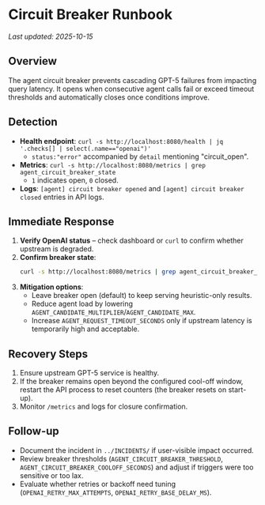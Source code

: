 # Circuit Breaker Runbook

_Last updated: 2025-10-15_

## Overview
The agent circuit breaker prevents cascading GPT-5 failures from impacting query latency. It opens when consecutive agent calls fail or exceed timeout thresholds and automatically closes once conditions improve.

## Detection
- **Health endpoint**: `curl -s http://localhost:8080/health | jq '.checks[] | select(.name=="openai")'`
  - `status:"error"` accompanied by `detail` mentioning "circuit_open".
- **Metrics**: `curl -s http://localhost:8080/metrics | grep agent_circuit_breaker_state`
  - `1` indicates open, `0` closed.
- **Logs**: `[agent] circuit breaker opened` and `[agent] circuit breaker closed` entries in API logs.

## Immediate Response
1. **Verify OpenAI status** – check dashboard or `curl` to confirm whether upstream is degraded.
2. **Confirm breaker state**:
   ```sh
   curl -s http://localhost:8080/metrics | grep agent_circuit_breaker_state
   ```
3. **Mitigation options**:
   - Leave breaker open (default) to keep serving heuristic-only results.
   - Reduce agent load by lowering `AGENT_CANDIDATE_MULTIPLIER`/`AGENT_CANDIDATE_MAX`.
   - Increase `AGENT_REQUEST_TIMEOUT_SECONDS` only if upstream latency is temporarily high and acceptable.

## Recovery Steps
1. Ensure upstream GPT-5 service is healthy.
2. If the breaker remains open beyond the configured cool-off window, restart the API process to reset counters (the breaker resets on start-up).
3. Monitor `/metrics` and logs for closure confirmation.

## Follow-up
- Document the incident in `../INCIDENTS/` if user-visible impact occurred.
- Review breaker thresholds (`AGENT_CIRCUIT_BREAKER_THRESHOLD`, `AGENT_CIRCUIT_BREAKER_COOLOFF_SECONDS`) and adjust if triggers were too sensitive or too lax.
- Evaluate whether retries or backoff need tuning (`OPENAI_RETRY_MAX_ATTEMPTS`, `OPENAI_RETRY_BASE_DELAY_MS`).
